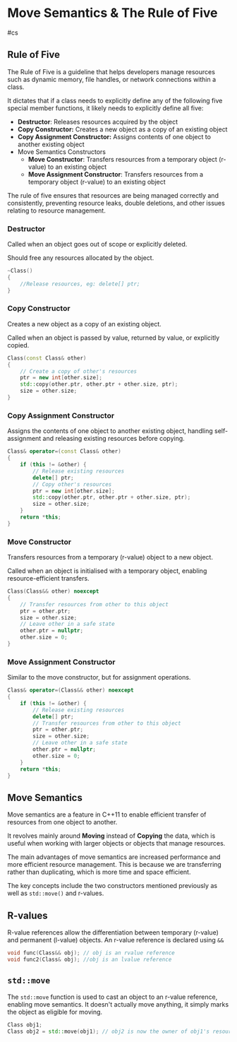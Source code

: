 # Move Semantics & The Rule of Five
#cs 

## Rule of Five
The Rule of Five is a guideline that helps developers manage resources such as dynamic memory, file handles, or network connections within a class.

It dictates that if a class needs to explicitly define any of the following five special member functions, it likely needs to explicitly define all five:

- **Destructor**: Releases resources acquired by the object
- **Copy Constructor:** Creates a new object as a copy of an existing object
- **Copy Assignment Constructor:** Assigns contents of one object to another existing object
- Move Semantics Constructors
	- **Move Constructor**: Transfers resources from a temporary object (r-value) to an existing object
	- **Move Assignment Constructor**: Transfers resources from a temporary object (r-value) to an existing object


The rule of five ensures that resources are being managed correctly and consistently, preventing resource leaks, double deletions, and other issues relating to resource management.


### Destructor


Called when an object goes out of scope or explicitly deleted. 

Should free any resources allocated by the object.

```cpp
~Class()
{
	//Release resources, eg: delete[] ptr;
}
```

### Copy Constructor

Creates a new object as a copy of an existing object.

Called when an object is passed by value, returned by value, or explicitly copied.


```cpp
Class(const Class& other) 
{
    // Create a copy of other's resources
    ptr = new int[other.size];
    std::copy(other.ptr, other.ptr + other.size, ptr);
    size = other.size;
}
```



### Copy Assignment Constructor

Assigns the contents of one object to another existing object, handling self-assignment and releasing existing resources before copying.

```cpp
Class& operator=(const Class& other) 
{
    if (this != &other) {
        // Release existing resources
        delete[] ptr;
        // Copy other's resources
        ptr = new int[other.size];
        std::copy(other.ptr, other.ptr + other.size, ptr);
        size = other.size;
    }
    return *this;
}
```


### Move Constructor

Transfers resources from a temporary (r-value) object to a new object. 

Called when an object is initialised with a temporary object, enabling resource-efficient transfers.


```cpp
Class(Class&& other) noexcept 
{
    // Transfer resources from other to this object
    ptr = other.ptr;
    size = other.size;
    // Leave other in a safe state
    other.ptr = nullptr;
    other.size = 0;
}
```

### Move Assignment Constructor

Similar to the move constructor, but for assignment operations.

```cpp
Class& operator=(Class&& other) noexcept 
{
    if (this != &other) {
        // Release existing resources
        delete[] ptr;
        // Transfer resources from other to this object
        ptr = other.ptr;
        size = other.size;
        // Leave other in a safe state
        other.ptr = nullptr;
        other.size = 0;
    }
    return *this;
}
```

## Move Semantics

Move semantics are a feature in C++11 to enable efficient transfer of resources from one object to another. 

It revolves mainly around **Moving** instead of **Copying** the data, which is useful when working with larger objects or objects that manage resources.

The main advantages of move semantics are increased performance and more efficient resource management. This is because we are transferring rather than duplicating, which is more time and space efficient.

The key concepts include the two constructors mentioned previously as well as `std::move()` and r-values.


## R-values

R-value references allow the differentiation between temporary (r-value) and permanent (l-value) objects. An r-value reference is declared using `&&`

```cpp
void func(Class&& obj); // obj is an rvalue reference
void func2(Class& obj); //obj is an lvalue reference
```


## `std::move`

The `std::move` function is used to cast an object to an r-value reference, enabling move semantics. It doesn't actually move anything, it simply marks the object as eligible for moving.

```cpp
Class obj1;
Class obj2 = std::move(obj1); // obj2 is now the owner of obj1's resources
```

